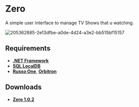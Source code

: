 # Zero
A simple user interface to manage TV Shows that u watching.

![205362885-2e13dfbe-a0de-4d24-a3e2-bb515bf15157](https://user-images.githubusercontent.com/46932317/205364693-4e6cd64e-a2d3-4350-a4a9-864a048a334d.png)

## Requirements
* **[.NET Framework](https://dotnet.microsoft.com/en-us/download/dotnet-framework/thank-you/net48-offline-installer)**
* **[SQL LocalDB](https://download.microsoft.com/download/7/c/1/7c14e92e-bdcb-4f89-b7cf-93543e7112d1/SqlLocalDB.msi)**
* **[Russo One](https://fonts.google.com/specimen/Russo+One)**, **[Orbitron](https://fonts.google.com/specimen/Orbitron)**

## Downloads
* **[Zero 1.0.2](https://github.com/Pahasara/Zero/releases/download/Zero_v1.0.2/bin.zip)**

